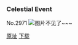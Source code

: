 ### Celestial Event
No.2971
![图片不见了~~~](https://imgs.xkcd.com/comics/celestial_event.png)

[原址](https://xkcd.com//2971) [下载](https://imgs.xkcd.com/comics/celestial_event.png)

